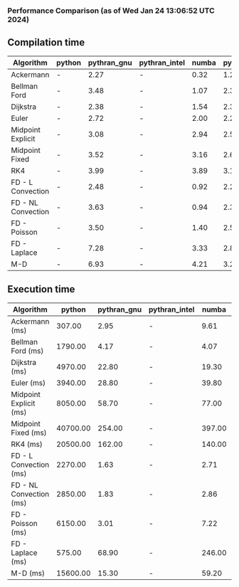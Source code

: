 ### Performance Comparison (as of Wed Jan 24 13:06:52 UTC 2024)
## Compilation time
Algorithm                 | python                    | pythran_gnu               | pythran_intel             | numba                     | pyccel_fortran_gnu        | pyccel_c_gnu              | pyccel_fortran_intel      | pyccel_c_intel           
------------------------- | ------------------------- | ------------------------- | ------------------------- | ------------------------- | ------------------------- | ------------------------- | ------------------------- | -------------------------
Ackermann                 | -                         | 2.27                      | -                         | 0.32                      | 1.21                      | 1.16                      | -                         | -                        
Bellman Ford              | -                         | 3.48                      | -                         | 1.07                      | 2.35                      | 2.48                      | -                         | -                        
Dijkstra                  | -                         | 2.38                      | -                         | 1.54                      | 2.37                      | 2.51                      | -                         | -                        
Euler                     | -                         | 2.72                      | -                         | 2.00                      | 2.27                      | 2.49                      | -                         | -                        
Midpoint Explicit         | -                         | 3.08                      | -                         | 2.94                      | 2.54                      | 2.74                      | -                         | -                        
Midpoint Fixed            | -                         | 3.52                      | -                         | 3.16                      | 2.60                      | 2.84                      | -                         | -                        
RK4                       | -                         | 3.99                      | -                         | 3.89                      | 3.14                      | 3.38                      | -                         | -                        
FD - L Convection         | -                         | 2.48                      | -                         | 0.92                      | 2.27                      | 2.51                      | -                         | -                        
FD - NL Convection        | -                         | 3.63                      | -                         | 0.94                      | 2.38                      | 2.62                      | -                         | -                        
FD - Poisson              | -                         | 3.50                      | -                         | 1.40                      | 2.51                      | 2.71                      | -                         | -                        
FD - Laplace              | -                         | 7.28                      | -                         | 3.33                      | 2.89                      | 3.09                      | -                         | -                        
M-D                       | -                         | 6.93                      | -                         | 4.21                      | 3.25                      | 3.30                      | -                         | -                        

## Execution time
Algorithm                 | python                    | pythran_gnu               | pythran_intel             | numba                     | pyccel_fortran_gnu        | pyccel_c_gnu              | pyccel_fortran_intel      | pyccel_c_intel           
------------------------- | ------------------------- | ------------------------- | ------------------------- | ------------------------- | ------------------------- | ------------------------- | ------------------------- | -------------------------
Ackermann (ms)            | 307.00                    | 2.95                      | -                         | 9.61                      | 1.50                      | 1.54                      | -                         | -                        
Bellman Ford (ms)         | 1790.00                   | 4.17                      | -                         | 4.07                      | 2.96                      | 6.03                      | -                         | -                        
Dijkstra (ms)             | 4970.00                   | 22.80                     | -                         | 19.30                     | 18.40                     | 30.30                     | -                         | -                        
Euler (ms)                | 3940.00                   | 28.80                     | -                         | 39.80                     | 15.50                     | 141.00                    | -                         | -                        
Midpoint Explicit (ms)    | 8050.00                   | 58.70                     | -                         | 77.00                     | 24.10                     | 281.00                    | -                         | -                        
Midpoint Fixed (ms)       | 40700.00                  | 254.00                    | -                         | 397.00                    | 75.30                     | 1430.00                   | -                         | -                        
RK4 (ms)                  | 20500.00                  | 162.00                    | -                         | 140.00                    | 36.50                     | 486.00                    | -                         | -                        
FD - L Convection (ms)    | 2270.00                   | 1.63                      | -                         | 2.71                      | 1.46                      | 1.63                      | -                         | -                        
FD - NL Convection (ms)   | 2850.00                   | 1.83                      | -                         | 2.86                      | 1.72                      | 2.19                      | -                         | -                        
FD - Poisson (ms)         | 6150.00                   | 3.01                      | -                         | 7.22                      | 2.77                      | 3.84                      | -                         | -                        
FD - Laplace (ms)         | 575.00                    | 68.90                     | -                         | 246.00                    | 63.60                     | 307.00                    | -                         | -                        
M-D (ms)                  | 15600.00                  | 15.30                     | -                         | 59.20                     | 54.30                     | 59.30                     | -                         | -                        
